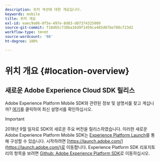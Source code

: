 ```yaml
---
description: 위치 섹션에 대한 개요입니다.
keywords: mobile
title: 위치 개요
exl-id: eaec9a06-8f5e-497e-8d03-d07374325909
source-git-commit: f18d65c738ba16d9f1459ca485d87be708cf23d2
workflow-type: tm+mt
source-wordcount: '98'
ht-degree: 100%

---
```


# 위치 개요 {#location-overview}

## 새로운 Adobe Experience Cloud SDK 릴리스

Adobe Experience Platform Mobile SDK와 관련된 정보 및 설명서를 찾고 계십니까? [여기](https://aep-sdks.gitbook.io/docs/)를 클릭하여 최신 설명서를 확인하십시오.

>[!IMPORTANT]
>
>2018년 9월 일자로 SDK의 새로운 주요 버전을 릴리스하였습니다. 이러한 새로운 Adobe Experience Platform Mobile SDK는 [Experience Platform Launch](https://www.adobe.com/kr/experience-platform/launch.html)를 통해 구성할 수 있습니다. 시작하려면 [https://launch.adobe.com/](https://launch.adobe.com/)로 이동합니다. Experience Platform SDK 리포지토리의 항목을 보려면 [Github: Adobe Experience Platform SDK](https://github.com/Adobe-Marketing-Cloud/acp-sdks)로 이동하십시오.
